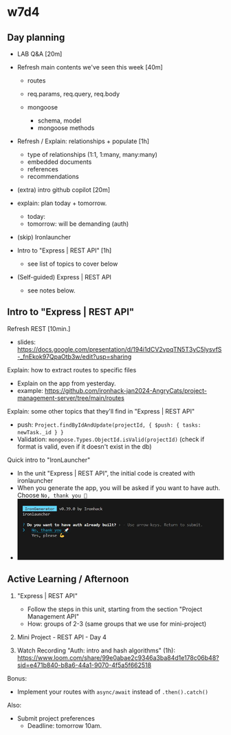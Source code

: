 

# w7d4


<!-- 

@todo: create RECORDING "Auth: intro and hash algorithms"

-->


## Day planning

- LAB Q&A [20m]

- Refresh main contents we've seen this week [40m]
  - routes
  - req.params, req.query, req.body
  - mongoose
    - schema, model
    - mongoose methods

    <!-- alternative: provide a 30m. recording -->


- Refresh / Explain: relationships + populate [1h]
  - type of relationships (1:1, 1:many, many:many)
  - embedded documents
  - references
  - recommendations


- (extra) intro github copilot [20m]


- explain: plan today + tomorrow.
  - today:
  - tomorrow: will be demanding (auth)


- (skip) Ironlauncher
  <!-- @LT: do this w8d2 instead -->


- Intro to "Express | REST API" [1h]
  - see list of topics to cover below


- (Self-guided) Express | REST API
  - see notes below.

  

## Intro to "Express | REST API"

Refresh REST [10min.]
- slides: https://docs.google.com/presentation/d/194i1dCV2vpqTN5T3yC5lysvfS-_fnEkok97QpaOtb3w/edit?usp=sharing


Explain: how to extract routes to specific files
- Explain on the app from yesterday.
- example: https://github.com/ironhack-jan2024-AngryCats/project-management-server/tree/main/routes


Explain: some other topics that they'll find in "Express | REST API"
- push: `Project.findByIdAndUpdate(projectId, { $push: { tasks: newTask._id } }`
- Validation: `mongoose.Types.ObjectId.isValid(projectId)` (check if format is valid, even if it doesn't exist in the db)


Quick intro to "IronLauncher"
- In the unit "Express | REST API", the initial code is created with ironlauncher
- When you generate the app, you will be asked if you want to have auth. Choose `No, thank you 🚀`
- ![ironlauncher auth](../media/images/ironlauncher-auth.jpg)




## Active Learning / Afternoon

<!-- @LT: workload to do this 3 things (self-guided + mini-project + recording) is very reasonable, specially if we finish lectures by 1pm -->


1. "Express | REST API"
    - Follow the steps in this unit, starting from the section "Project Management API"
    - How: groups of 2-3 (same groups that we use for mini-project)

2. Mini Project - REST API - Day 4


3. Watch Recording "Auth: intro and hash algorithms" (1h): https://www.loom.com/share/99e0abae2c9346a3ba84d1e178c06b48?sid=e471b840-b8a6-44a1-9070-4f5a5f662518


Bonus: 
- Implement your routes with `async/await` instead of `.then().catch()`


Also:
- Submit project preferences
  - Deadline: tomorrow 10am.



